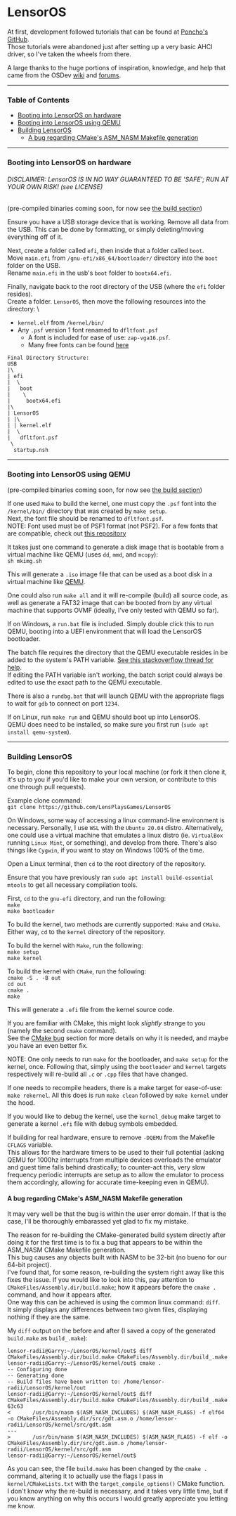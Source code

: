 # LensorOS
At first, development followed tutorials that can be found at [Poncho's GitHub](https://github.com/Absurdponcho). \
Those tutorials were abandoned just after setting up a very basic AHCI driver, so I've taken the wheels from there.

A large thanks to the huge portions of inspiration, knowledge, and help that came from the OSDev [wiki](https://wiki.osdev.org/Expanded_Main_Page) and [forums](https://forum.osdev.org/).

---

### Table of Contents
- [Booting into LensorOS on hardware](#hardware-boot)
- [Booting into LensorOS using QEMU](#qemu-boot)
- [Building LensorOS](#build)
  - [A bug regarding CMake's ASM_NASM Makefile generation](#cmake-bug)
  
---

### Booting into LensorOS on hardware <a name="hardware-boot"></a>
###### DISCLAIMER: LensorOS IS IN NO WAY GUARANTEED TO BE 'SAFE'; RUN AT YOUR OWN RISK! (see LICENSE)

(pre-compiled binaries coming soon, for now see [the build section](#build))

Ensure you have a USB storage device that is working. Remove all data from the USB. This can be done by formatting, or simply deleting/moving everything off of it.

Next, create a folder called `efi`, then inside that a folder called `boot`. \
Move `main.efi` from `/gnu-efi/x86_64/bootloader/` directory into the `boot` folder on the USB. \
Rename `main.efi` in the usb's `boot` folder to `bootx64.efi`.

Finally, navigate back to the root directory of the USB (where the `efi` folder resides). \
Create a folder. `LensorOS`, then move the following resources into the directory: \
- `kernel.elf` from `/kernel/bin/`
- Any `.psf` version 1 font renamed to `dfltfont.psf`
  - A font is included for ease of use: `zap-vga16.psf`. 
  - Many free fonts can be found [here](https://github.com/ercanersoy/PSF-Fonts)

```
Final Directory Structure:
USB
|\
| efi
|  \
|   boot
|    \
|     bootx64.efi
|\
| LensorOS
| |\
| | kernel.elf
|  \
|   dfltfont.psf
 \
  startup.nsh
```

---

### Booting into LensorOS using QEMU <a name="qemu-boot"></a>
(pre-compiled binaries coming soon, for now see [the build section](#build))

If one used `Make` to build the kernel, one must copy the `.psf` font into the `/kernel/bin/` directory that was created by `make setup`. \
Next, the font file should be renamed to `dfltfont.psf`. \
NOTE: Font used must be of PSF1 format (not PSF2). For a few fonts that are compatible, check out [this repository](https://github.com/ercanersoy/PSF-Fonts)

It takes just one command to generate a disk image that is bootable from a virtual machine like QEMU (uses `dd`, `mmd`, and `mcopy`): \
`sh mkimg.sh`

This will generate a `.iso` image file that can be used as a boot disk in a virtual machine like [QEMU](https://www.qemu.org/).

One could also run `make all` and it will re-compile (build) all source code, as well as generate a FAT32 image that can be booted from by any virtual machine that supports OVMF (ideally, I've only tested with QEMU so far).

If on Windows, a `run.bat` file is included. Simply double click this to run QEMU, booting into a UEFI environment that will load the LensorOS bootloader. 

The batch file requires the directory that the QEMU executable resides in be added to the system's PATH variable. [See this stackoverflow thread for help](https://stackoverflow.com/questions/9546324/adding-a-directory-to-the-path-environment-variable-in-windows). \
If editing the PATH variable isn't working, the batch script could always be edited to use the exact path to the QEMU executable.

There is also a `rundbg.bat` that will launch QEMU with the appropriate flags to wait for `gdb` to connect on port `1234`.

If on Linux, run `make run` and QEMU should boot up into LensorOS. \
QEMU does need to be installed, so make sure you first run (`sudo apt install qemu-system`).

---

### Building LensorOS <a name="build"></a>
To begin, clone this repository to your local machine (or fork it then clone it, it's up to you if you'd like to make your own version, or contribute to this one through pull requests).

Example clone command: \
`git clone https://github.com/LensPlaysGames/LensorOS`

On Windows, some way of accessing a linux command-line environment is necessary. Personally, I use `WSL` with the `Ubuntu 20.04` distro. Alternatively, one could use a virtual machine that emulates a linux distro (ie. `VirtualBox` running `Linux Mint`, or something), and develop from there. There's also things like `Cygwin`, if you want to stay on Windows 100% of the time.

Open a Linux terminal, then `cd` to the root directory of the repository.

Ensure that you have previously ran `sudo apt install build-essential mtools` to get all necessary compilation tools.

First, `cd` to the `gnu-efi` directory, and run the following: \
`make` \
`make bootloader`

To build the kernel, two methods are currently supported: `Make` and `CMake`. \
Either way, `cd` to the `kernel` directory of the repository.

To build the kernel with `Make`,  run the following: \
`make setup` \
`make kernel`

To build the kernel with `CMake`,  run the following: \
`cmake -S . -B out` \
`cd out` \
`cmake .` \
`make`

This will generate a `.efi` file from the kernel source code. 

If you are familiar with CMake, this might look *slightly* strange to you (namely the second `cmake` command). \
See the [CMake bug](#cmake-bug) section for more details on why it is needed, and maybe you have an even better fix.

NOTE: One only needs to run `make` for the bootloader, and `make setup` for the kernel, once. Following that, simply using the `bootloader` and `kernel` targets respectively will re-build all `.c` or `.cpp` files that have changed.

If one needs to recompile headers, there is a make target for ease-of-use: `make rekernel`. All this does is run `make clean` followed by `make kernel` under the hood.

If you would like to debug the kernel, use the `kernel_debug` make target to generate a kernel `.efi` file with debug symbols embedded.

If building for real hardware, ensure to remove `-DQEMU` from the Makefile `CFLAGS` variable. \
This allows for the hardware timers to be used to their full potential (asking QEMU for 1000hz interrupts from multiple devices overloads the emulator and guest time falls behind drastically; to counter-act this, very slow frequency periodic interrupts are setup as to allow the emulator to process them accordingly, allowing for accurate time-keeping even in QEMU).


#### A bug regarding CMake's ASM_NASM Makefile generation <a name="cmake-bug"></a>

It may very well be that the bug is within the user error domain. If that is the case, I'll be thoroughly embarassed yet glad to fix my mistake.

The reason for re-building the CMake-generated build system directly after doing it for the first time is to fix a bug that appears to be within the ASM_NASM CMake Makefile generation. \
This bug causes any objects built with NASM to be 32-bit (no bueno for our 64-bit project). \
I've found that, for some reason, re-building the system right away like this fixes the issue.
If you would like to look into this, pay attention to `CMakeFiles/Assembly.dir/build.make`; how it appears before the `cmake .` command, and how it appears after. \
One way this can be achieved is using the common linux command: `diff`. \
It simply displays any differences between two given files, displaying nothing if they are the same.

My `diff` output on the before and after (I saved a copy of the generated `build.make` as `build_.make`):
```
lensor-radii@Garry:~/LensorOS/kernel/out$ diff CMakeFiles/Assembly.dir/build.make CMakeFiles/Assembly.dir/build_.make
lensor-radii@Garry:~/LensorOS/kernel/out$ cmake .
-- Configuring done
-- Generating done
-- Build files have been written to: /home/lensor-radii/LensorOS/kernel/out
lensor-radii@Garry:~/LensorOS/kernel/out$ diff CMakeFiles/Assembly.dir/build.make CMakeFiles/Assembly.dir/build_.make
63c63
<       /usr/bin/nasm $(ASM_NASM_INCLUDES) $(ASM_NASM_FLAGS) -f elf64 -o CMakeFiles/Assembly.dir/src/gdt.asm.o /home/lensor-radii/LensorOS/kernel/src/gdt.asm
---
>       /usr/bin/nasm $(ASM_NASM_INCLUDES) $(ASM_NASM_FLAGS) -f elf -o CMakeFiles/Assembly.dir/src/gdt.asm.o /home/lensor-radii/LensorOS/kernel/src/gdt.asm
lensor-radii@Garry:~/LensorOS/kernel/out$
```

As you can see, the file `build.make` has been changed by the `cmake .` command, altering it to actually use the flags I pass in `kernel/CMakeLists.txt` with the `target_compile_options()` CMake function. \
I don't know why the re-build is necessary, and it takes very little time, but if you know anything on why this occurs I would greatly appreciate you letting me know.

